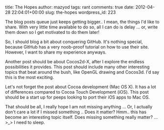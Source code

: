 title: The Hopes
author: mazyod
tags: rant
comments: true
date: 2012-04-28 22:04:01+00:00
slug: the-hopes
wordpress_id: 223

The blog posts queue just keeps getting bigger.. I mean, the things I'd like to share. With very little time available to do so, all I can do is delay ... or, write them down so I get motivated to do them later!

So, I should blog a bit about conquering GitHub. It's nothing special, because GitHub has a very noob-proof tutorial on how to use their site. However, I want to share my experience anyways.

Another post should be about Cocos2d-X, after I explore the endless possibilities it provides. This post should include many other interesting topics that beat around the bush, like OpenGL drawing and Cocos3d. I'd say this is the most exciting.

Let's not forget the post about Cocoa development (Mac OS X). It has a lot of differences compared to Cocoa Touch Development (iOS). This post should be a start up for peeps looking to port their iOS apps to Mac OS.

That should be all, I really hope I am not missing anything ... Or, I actually don't care a lot if I missed something .. Does it matter? Hmm.. this has become an interesting topic itself. Does missing something really matter? ... >_> I need to sleep.
